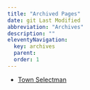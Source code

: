 ```yaml
---
title: "Archived Pages"
date: git Last Modified
abbreviation: "Archives"
description: ""
eleventyNavigation:
  key: archives
  parent:
  order: 1
---
```


- [Town Selectman](/town-selectman)
